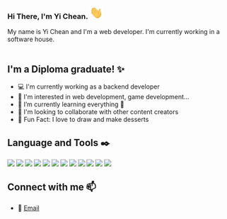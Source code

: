 ### Hi There, I'm Yi Chean. <img src="https://raw.githubusercontent.com/eaanloh/eaanloh/master/wave.gif" width="30px">
My name is Yi Chean and I'm a web developer. I'm currently working in a software house.
<br><br>

<!-- Soon will be Bachelor Degree student -->
## I'm a Diploma graduate! ✨
- 💻 I'm currently working as a backend developer
- 👀 I'm interested in web development, game development...
- 🌱 I’m currently learning everything 🤣
- 💞️ I'm looking to collaborate with other content creators
- 💭 Fun Fact: I love to draw and make desserts

## Language and Tools ✒️
![](https://img.shields.io/badge/Editor-VS_Code-informational?style=for-the-badge&logo=visualstudiocode&logoColor=white&color=00C7FF)
![](https://img.shields.io/badge/Code-HTML-informational?style=for-the-badge&logo=html5&logoColor=white&color=00C7FF)
![](https://img.shields.io/badge/Code-CSS-informational?style=for-the-badge&logo=css3&logoColor=white&color=00C7FF)
![](https://img.shields.io/badge/Code-PHP-informational?style=for-the-badge&logo=php&logoColor=white&color=00C7FF)
![](https://img.shields.io/badge/Code-JavaScript-informational?style=for-the-badge&logo=javascript&logoColor=white&color=00C7FF)
![](https://img.shields.io/badge/Code-Java-informational?style=for-the-badge&logo=java&logoColor=white&color=00C7FF)
![](https://img.shields.io/badge/Code-C++-informational?style=for-the-badge&logo=cplusplus&logoColor=white&color=00C7FF)
![](https://img.shields.io/badge/Code-Laravel-informational?style=for-the-badge&logo=laravel&logoColor=white&color=00C7FF)
![](https://img.shields.io/badge/Code-Vue-informational?style=for-the-badge&logo=vuedotjs&logoColor=white&color=00C7FF)
![](https://img.shields.io/badge/Database-MySql-informational?style=for-the-badge&logo=mysql&logoColor=white&color=00C7FF)
![](https://img.shields.io/badge/UI-Vuetify-informational?style=for-the-badge&logo=vuetify&logoColor=white&color=00C7FF)
![](https://img.shields.io/badge/UI-Bootstrap-informational?style=for-the-badge&logo=bootstrap&logoColor=white&color=00C7FF)

## Connect with me 📫
- 🔗 [Email][email]

[email]: mailto:eaanloh2013@gmail.com
